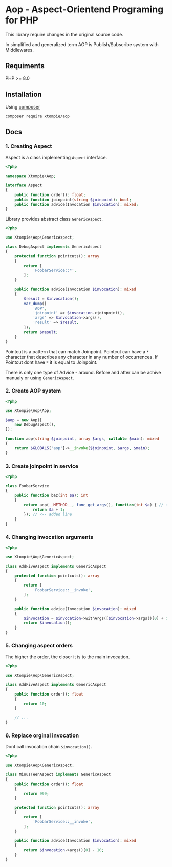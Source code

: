 
# Aop - Aspect-Orientend Programing for PHP

This library require changes in the original source code.

In simplified and generalized term AOP is Publish/Subscribe system with Middlewares.

## Requiments

PHP >= 8.0

## Installation

Using [composer](https://getcomposer.org/)

```
composer require xtompie/aop
```

## Docs

### 1. Creating Aspect

Aspect is a class implementing `Aspect` interface.

```php
<?php

namespace Xtompie\Aop;

interface Aspect
{
    public function order(): float;
    public function joinpoint(string $joinpoint): bool;
    public function advice(Invocation $invocation): mixed;
}
```

Library provides abstract class `GenericAspect`.

```php
<?php

use Xtompie\Aop\GenericAspect;

class DebugAspect implements GenericAspect
{
    protected function pointcuts(): array
    {
        return [
            'FoobarService::*',
        ];
    }

    public function advice(Invocation $invocation): mixed
    {
        $result = $invocation();
        var_dump([
            'AOP',
            'joinpoint' => $invocation->joinpoint(),
            'args' => $invocation->args(),
            'result' => $result,
        ]);
        return $result;
    }
}
```

Pointcut is a pattern that can match Joinpoint.
Pointcut can have a `*` character that describes any character in any number of occurrences.
If Pointcut dont have `*` it is equal to Joinpoint.

There is only one type of Advice - around. Before and after can be achive manualy or using `GenericAspect`.

### 2. Create AOP system

```php
<?php

use Xtompie\Aop\Aop;

$aop = new Aop([
    new DebugAspect(),
]);

function aop(string $joinpoint, array $args, callable $main): mixed
{
    return $GLOBALS['aop']->__invoke($joinpoint, $args, $main);
}
```

### 3. Create joinpoint in service

```php
<?php

class FoobarService
{
    public function baz(int $a): int
    {
        return aop(__METHOD__, func_get_args(), function(int $a) { // <-- added line
            return $a + 1;
        }); // <-- added line
    }
}
```

### 4. Changing invocation arguments

```php
<?php

use Xtompie\Aop\GenericAspect;

class AddFiveAspect implements GenericAspect
{
    protected function pointcuts(): array
    {
        return [
            'FoobarService::__invoke',
        ];
    }

    public function advice(Invocation $invocation): mixed
    {
        $invocation = $invocation->withArgs([$invocation->args()[0] + 5]);
        return $invocation();
    }
}
```

### 5. Changing aspect orders

The higher the order, the closer it is to the main invocation.

```php
<?php

use Xtompie\Aop\GenericAspect;

class AddFiveAspect implements GenericAspect
{
    public function order(): float
    {
        return 10;
    }

    // ...
}
```

### 6. Replace orginal invocation

Dont call invocation chain `$invocation()`.

```php
<?php

use Xtompie\Aop\GenericAspect;

class MinusTeenAspect implements GenericAspect
{
    public function order(): float
    {
        return 999;
    }

    protected function pointcuts(): array
    {
        return [
            'FoobarService::__invoke',
        ];
    }

    public function advice(Invocation $invocation): mixed
    {
        return $invocation->args()[0] - 10;
    }
}
```
